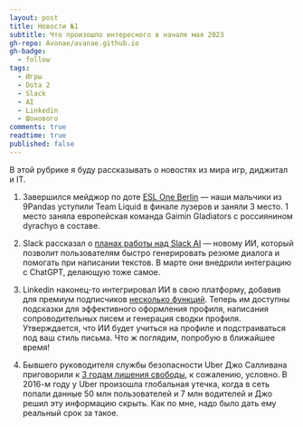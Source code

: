 ```yaml
---
layout: post
title: Новости №1
subtitle: Что произошло интересного в начале мая 2023
gh-repo: Avonae/avanae.github.io
gh-badge:
  - follow
tags:
  - Игры
  - Dota 2
  - Slack
  - AI
  - Linkedin
  - Шонового
comments: true
readtime: true
published: false
---
```


В этой рубрике я буду рассказывать о новостях из мира игр, диджитал и IT.

1. Завершился мейджор по доте [ESL One Berlin](https://www.cybersport.ru/tags/dota-2/gladiators-obygrali-team-liquid-i-stali-chempionami-esl-one-berlin-major-2023 "Поздравляем!") — наши мальчики из 9Pandas уступили Team Liquid в финале лузеров и заняли 3 место. 1 место заняла европейская команда Gaimin Gladiators c россиянином dyrachyo в составе.

2. Slack рассказал о [планах работы над Slack AI](https://slack.com/blog/news/introducing-slack-gpt "Больше не придется думать, что написать незнакомому сотруднику") — новому ИИ, который позволит пользователям быстро генерировать резюме диалога и помогать при написании текстов. В марте они внедрили интеграцию с ChatGPT, делающую тоже самое. 

3. Linkedin наконец-то интегрировал ИИ в свою платформу, добавив для премиум подписчиков [несколько функций](https://www.linkedin.com/pulse/linkedin-launches-ai-powered-features-profile-optimization "Плоти деньги"). Теперь им доступны подсказки для эффективного оформления профиля, написания сопроводительных писем и генерация сводки профиля. 
Утверждается, что ИИ будет учиться на профиле и подстраиваться под ваш стиль письма. Что ж поглядим, попробую в ближайшее время!

4. Бывшего руководителя службы безопасности Uber Джо Салливана приговорили к [3 годам лишения свободы](https://www.bbc.com/news/technology-65497186 "Ибо нефиг скрывать такие вещи!"), к сожалению, условно. В 2016-м году у Uber произошла глобальная утечка, когда в сеть попали данные 50 млн пользователей и 7 млн водителей и Джо решил эту информацию скрыть. Как по мне,  надо было дать ему реальный срок за такое.
